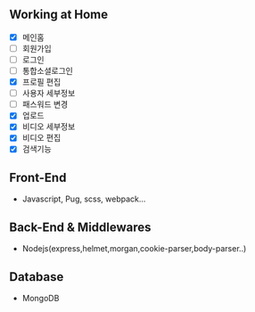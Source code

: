 ## Working at Home

- [x] 메인홈
- [ ] 회원가입
- [ ] 로그인
- [ ] 통합소셜로그인
- [x] 프로필 편집
- [ ] 사용자 세부정보
- [ ] 패스워드 변경
- [x] 업로드
- [x] 비디오 세부정보
- [x] 비디오 편집
- [x] 검색기능

## Front-End

- Javascript, Pug, scss, webpack...

## Back-End & Middlewares

- Nodejs(express,helmet,morgan,cookie-parser,body-parser..)

## Database

- MongoDB

